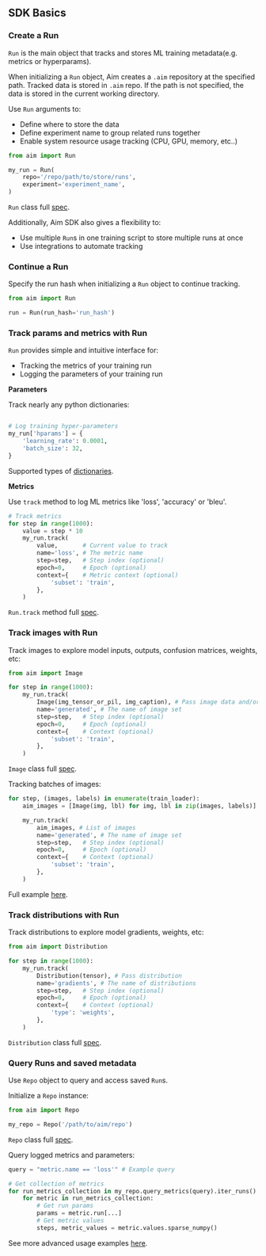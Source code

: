 ## SDK Basics

### Create a Run

`Run` is the main object that tracks and stores ML training metadata(e.g. metrics or hyperparams).

When initializing a `Run` object, Aim creates a `.aim` repository at the specified path.
Tracked data is stored in `.aim` repo.
If the path is not specified, the data is stored in the current working directory.

Use `Run` arguments to:
 - Define where to store the data
 - Define experiment name to group related runs together
 - Enable system resource usage tracking (CPU, GPU, memory, etc..)

```python
from aim import Run

my_run = Run(
    repo='/repo/path/to/store/runs',
    experiment='experiment_name',
)
```
`Run` class full [spec](../refs/sdk.html#aim.sdk.run.Run).

Additionally, Aim SDK also gives a flexibility to:
- Use multiple `Run`s in one training script to store multiple runs at once
- Use integrations to automate tracking

### Continue a Run

Specify the run hash when initializing a `Run` object to continue tracking.

```python
from aim import Run

run = Run(run_hash='run_hash')
```

### Track params and metrics with Run

`Run` provides simple and intuitive interface for:
- Tracking the metrics of your training run
- Logging the parameters of your training run

**Parameters**

Track nearly any python dictionaries:
```python

# Log training hyper-parameters
my_run['hparams'] = {
    'learning_rate': 0.0001,
    'batch_size': 32,
}
```
Supported types of [dictionaries](https://github.com/aimhubio/aim/blob/main/aim/storage/types.py#L19).

**Metrics**

Use `track` method to log ML metrics like 'loss', 'accuracy' or 'bleu'.
```python
# Track metrics
for step in range(1000):
    value = step * 10
    my_run.track(
        value,       # Current value to track
        name='loss', # The metric name
        step=step,   # Step index (optional)
        epoch=0,     # Epoch (optional)
        context={    # Metric context (optional)
            'subset': 'train',
        },
    )

```
`Run.track` method full [spec](../refs/sdk.html#aim.sdk.run.Run.track).

### Track images with Run

Track images to explore model inputs, outputs, confusion matrices, weights, etc:

```python
from aim import Image

for step in range(1000):
    my_run.track(
        Image(img_tensor_or_pil, img_caption), # Pass image data and/or caption
        name='generated', # The name of image set
        step=step,   # Step index (optional)
        epoch=0,     # Epoch (optional)
        context={    # Context (optional)
            'subset': 'train',
        },
    )

```
`Image` class full [spec](../refs/sdk.html#module-aim.sdk.objects.image).

Tracking batches of images:

```python
for step, (images, labels) in enumerate(train_loader):
    aim_images = [Image(img, lbl) for img, lbl in zip(images, labels)]

    my_run.track(
        aim_images, # List of images
        name='generated', # The name of image set
        step=step,   # Step index (optional)
        epoch=0,     # Epoch (optional)
        context={    # Context (optional)
            'subset': 'train',
        },
    )
```

Full example [here](https://github.com/aimhubio/aim/blob/main/examples/pytorch_track_images.py).

### Track distributions with Run

Track distributions to explore model gradients, weights, etc:

```python
from aim import Distribution

for step in range(1000):
    my_run.track(
        Distribution(tensor), # Pass distribution
        name='gradients', # The name of distributions
        step=step,   # Step index (optional)
        epoch=0,     # Epoch (optional)
        context={    # Context (optional)
            'type': 'weights',
        },
    )

```
`Distribution` class full [spec](../refs/sdk.html#module-aim.sdk.objects.distribution).

### Query Runs and saved metadata

Use `Repo` object to query and access saved `Run`s.

Initialize a `Repo` instance:

```python
from aim import Repo

my_repo = Repo('/path/to/aim/repo')
```
`Repo` class full [spec](../refs/sdk.html#aim.sdk.repo.Repo).

Query logged metrics and parameters:

```python
query = "metric.name == 'loss'" # Example query

# Get collection of metrics
for run_metrics_collection in my_repo.query_metrics(query).iter_runs():
    for metric in run_metrics_collection:
        # Get run params
        params = metric.run[...]
        # Get metric values
        steps, metric_values = metric.values.sparse_numpy()
```
See more advanced usage examples [here](https://colab.research.google.com/drive/14rIAjpEyklf5fSMiRbyZs6iYG7IVibcI).
